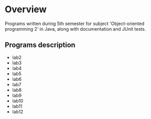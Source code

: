 # Overview

Programs written during 5th semester for subject 'Object-oriented programming 2' in Java, along with documentation and JUnit tests.

## Programs description

- lab2
- lab3
- lab4
- lab5
- lab6
- lab7
- lab8
- lab9
- lab10
- lab11
- lab12
